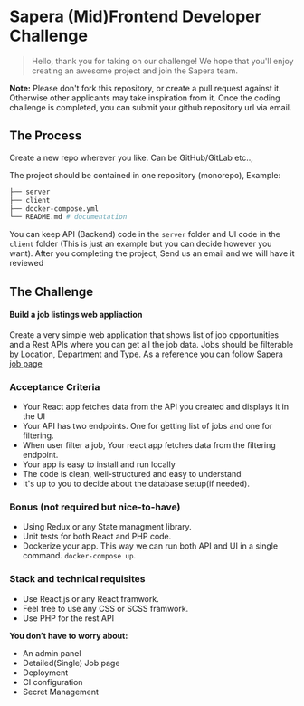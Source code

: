# Sapera (Mid)Frontend Developer Challenge

> Hello, thank you for taking on our challenge! We hope that you'll enjoy creating an awesome project and join the Sapera team.

**Note:** Please don't fork this repository, or create a pull request against it. Otherwise other applicants may take inspiration from it. Once the coding challenge is completed, you can submit your github repository url via email.

## The Process


Create a new repo wherever you like. Can be GitHub/GitLab etc..,

The project should be contained in one repository (monorepo), Example:

```bash
├── server
├── client
├── docker-compose.yml
└── README.md # documentation
```

You can keep API (Backend) code in the `server` folder and UI code in the `client` folder (This is just an example but you can decide however you want).
After you completing the project, Send us an email and we will have it reviewed

## The Challenge

#### Build a job listings web appliaction

Create a very simple web application that shows list of job opportunities and a Rest APIs where you can get all the job data. Jobs should be filterable by Location, Department and Type. As a reference you can follow Sapera [job page](https://sapera.com/en/career)


### Acceptance Criteria
- Your React app fetches data from the API you created and displays it in the UI
- Your API has two endpoints. One for getting list of jobs and one for filtering.
- When user filter a job, Your react app fetches data from the filtering endpoint.
- Your app is easy to install and run locally
- The code is clean, well-structured and easy to understand
- It's up to you to decide about the database setup(if needed).


### Bonus  (not required but nice-to-have)
- Using Redux or any State managment library.
- Unit tests for both React and PHP code.
- Dockerize your app. This way we can run both API and UI in a single command. `docker-compose up`.

### Stack and technical requisites

- Use React.js or any React framwork.
- Feel free to use any CSS or SCSS framwork.
- Use PHP for the rest API
 
__You don’t have to worry about:__

- An admin panel
- Detailed(Single) Job page
- Deployment
- CI configuration
- Secret Management

